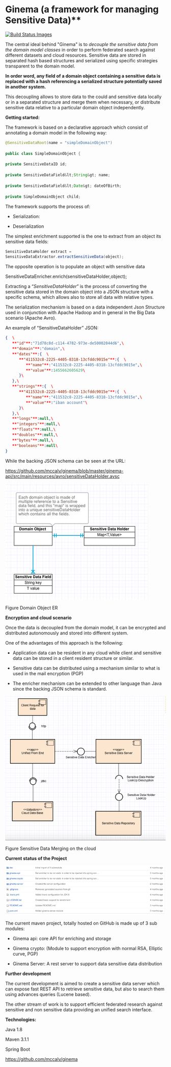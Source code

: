 # Ginema  (a framework for managing Sensitive Data)**
<a href="https://travis-ci.org/mccalv/ginema">
<img title="Build Status Images" src="https://travis-ci.org/mccalv/ginema.svg">
</a>

The central ideal behind "Ginema" is to *decouple the sensitive data
from the domain model classes* in order to perform federated search
against different datasets and cloud resources. Sensitive data are
stored in separated hash based structures and serialized using specific
strategies transparent to the domain model.

**In order word, any field of a domain object containing a sensitive
data is replaced with a hash referencing a serialized structure
potentially saved in another system.**

This decoupling allows to store data to the could and sensitive data
locally or in a separated structure and merge them when necessary, or
distribute sensitive data relative to a particular domain object
independently.

**Getting started:**

The framework is based on a declarative approach which consist of
annotating a domain model in the following way:
```java
@SensitiveDataRoot(name = "simpleDomainObject")

public class SimpleDomainObject {

private SensitiveDataID id;

private SensitiveDataField&lt;String&gt; name;

private SensitiveDataField&lt;Date&gt; dateOfBirth;

private SimpleDomainObject child;
```
The framework supports the process of:

-   Serialization:

-   Deserialization

The simplest enrichment supported is the one to extract from an object
its sensitive data fields:
```java
SensitiveDataHolder extract =
SensitiveDataExtractor.extractSensitiveData(object);
```
The opposite operation is to populate an object with sensitive data

SensitiveDataEnricher.enrich(sensitiveDataHolder,object);

Extracting a “*SensitiveDataHolder*” is the process of converting the
sensitive data stored in the domain object into a JSON structure with a
specific schema, which allows also to store all data with relative
types.

The serialization mechanism is based on a data independent Json
Structure used in conjunction with Apache Hadoop and in general in the
Big Data scenario (Apache Avro).

An example of “SensitiveDataHolder” JSON:
```json
{  \
   **"id"**:"71d78c8d-c114-4782-973e-de50002044d6",\
   **"domain"**:"domain",\
   **"dates"**:{  \
      **"411532c8-2225-4405-8318-13cfddc9015e"**:{  \
         **"name"**:"411532c8-2225-4405-8318-13cfddc9015e",\
         **"value"**:1455662605629\
      }\
   },\
   **"strings"**:{  \
      **"411532c8-2225-4405-8318-13cfddc9015e"**:{  \
         **"name"**:"411532c8-2225-4405-8318-13cfddc9015e",\
         **"value"**:"iban account"\
      }\
   },\
   **"longs"**:null,\
   **"integers"**:null,\
   **"floats"**:null,\
   **"doubles"**:null,\
   **"bytes"**:null,\
   **"booleans"**:null\
}
```
While the backing JSON schema can be seen at the URL:

<https://github.com/mccalv/ginema/blob/master/ginema-api/src/main/resources/avro/sensitiveDataHolder.avsc>

![](img/media/image1.png)

Figure Domain Object ER

**Encryption and cloud scenario**

Once the data is decoupled from the domain model, it can be encrypted
and distributed autonomously and stored into different system.

One of the advantages of this approach is the following:

-   Application data can be resident in any cloud while client and
    sensitive data can be stored in a client resident structure
    or similar.

-   Sensitive data can be distributed using a mechanism similar to what
    is used in the mail encryption (PGP)

-   The enricher mechanism can be extended to other language than Java
    since the backing JSON schema is standard.

![](img/media/image2.png)

Figure Sensitive Data Merging on the cloud

**Current status of the Project**

![](img/media/image3.png)

The current maven project, totally hosted on GitHub is made up of 3 sub
modules:

-   Ginema api: core API for enriching and storage

-   Ginema crypto: (Module to support encryption with normal RSA,
    Elliptic curve, PGP)

-   Ginema Server: A rest server to support data sensitive data
    distribution

**Further development**

The current development is aimed to create a sensitive data server which
can expose fast REST API to retrieve sensitive data, but also to search
them using advances queries (Lucene based).

The other stream of work is to support efficient federated research
against sensitive and non sensitive data providing an unified search
interface.

**Technologies:**

Java 1.8

Maven 3.1.1

Spring Boot

https://github.com/mccalv/ginema
